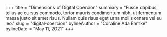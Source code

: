 +++
title = "Dimensions of Digital Coercion"
summary = "Fusce dapibus, tellus ac cursus commodo, tortor mauris condimentum nibh, ut fermentum massa justo sit amet risus. Nullam quis risus eget urna mollis ornare vel eu leo."
slug = "digital-coercion"
bylineAuthor = "Coraline Ada Ehmke"
bylineDate = "May 11, 2021"
+++
